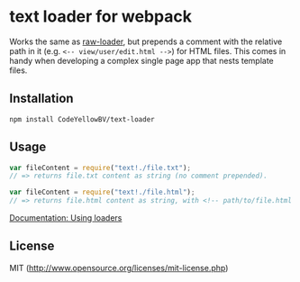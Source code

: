 # text loader for webpack
Works the same as [raw-loader](https://github.com/webpack/raw-loader), but prepends a comment with the relative path in it (e.g. `<-- view/user/edit.html -->`) for HTML files. This comes in handy when developing a complex single page app that nests template files.

## Installation

`npm install CodeYellowBV/text-loader`

## Usage

``` javascript
var fileContent = require("text!./file.txt");
// => returns file.txt content as string (no comment prepended).
```

``` javascript
var fileContent = require("text!./file.html");
// => returns file.html content as string, with <!-- path/to/file.html --> prepended.
```

[Documentation: Using loaders](http://webpack.github.io/docs/using-loaders.html)

## License

MIT (http://www.opensource.org/licenses/mit-license.php)
